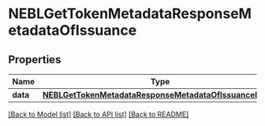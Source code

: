 # NEBLGetTokenMetadataResponseMetadataOfIssuance

## Properties
Name | Type | Description | Notes
------------ | ------------- | ------------- | -------------
**data** | [**NEBLGetTokenMetadataResponseMetadataOfIssuanceData***](NEBLGetTokenMetadataResponseMetadataOfIssuanceData.md) |  | [optional] 

[[Back to Model list]](../README.md#documentation-for-models) [[Back to API list]](../README.md#documentation-for-api-endpoints) [[Back to README]](../README.md)


